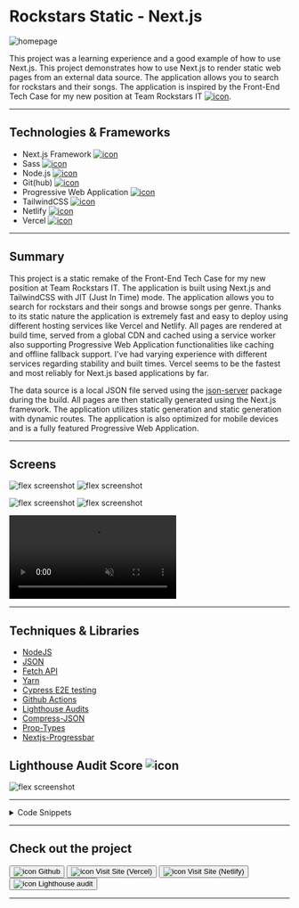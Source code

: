 # Rockstars Static - Next.js

![homepage](../projects/rockstars/rockstars.webp)

This project was a learning experience and a good example of how to use Next.js. This project demonstrates how to use 
Next.js to render static web pages from an external data source. The application allows you to search for rockstars and their songs.
The application is inspired by the Front-End Tech Case for my new position at Team Rockstars IT [![icon](../projects/rockstars/rockstars_5.webp)](https://teamrockstars.nl/).

---

## Technologies & Frameworks

- Next.js Framework [![icon](../logos/tech/nextjs.png)](https://nextjs.org/)
- Sass [![icon](../logos/tech/sass.png)](https://sass-lang.com/)
- Node.js [![icon](../logos/tech/nodejs.png)](https://www.nodejs.org/)
- Git(hub) [![icon](../logos/tech/github.png)](https://www.github.com/)
- Progressive Web Application [![icon](../logos/tech/pwa.png)](https://web.dev/progressive-web-apps/)
- TailwindCSS [![icon](../logos/tech/tailwindcss.png)](https://tailwindcss.com/)
- Netlify [![icon](../logos/tech/netlify.png)](https://netlify.com/)
- Vercel [![icon](../logos/tech/vercel.png)](https://vercel.com/)

---

## Summary

This project is a static remake of the Front-End Tech Case for my new position at Team Rockstars IT. The application is
built using Next.js and TailwindCSS with JIT (Just In Time) mode. The application allows you to search for rockstars
and their songs and browse songs per genre. Thanks to its static nature the application is extremely fast and easy to deploy
using different hosting services like Vercel and Netlify. All pages are rendered at build time, served from a global CDN 
and cached using a service worker also supporting Progressive Web Application functionalities like caching and offline fallback support. 
I've had varying experience with different services regarding stability and built times. 
Vercel seems to be the fastest and most reliably for Next.js based applications by far.

The data source is a local JSON file served using the [json-server](https://www.npmjs.com/package/json-server) package during
the build. All pages are then statically generated using the Next.js framework. The application utilizes static generation
and static generation with dynamic routes. The application is also optimized for mobile devices and is a fully featured 
Progressive Web Application. 

---

## Screens

![flex screenshot](../projects/rockstars/rockstars.webp)
![flex screenshot](../projects/rockstars/rockstars_1.webp)

![flex screenshot](../projects/rockstars/rockstars_2.webp)
![flex screenshot](../projects/rockstars/rockstars_3.webp)

<video autoplay muted loop playsinline controls src="../projects/rockstars/rockstars.webm"></video>

---

## Techniques & Libraries

- [NodeJS](https://nodejs.org/)
- [JSON](https://json.org/)
- [Fetch API](https://developer.mozilla.org/en-US/docs/Web/API/Fetch_API)
- [Yarn](https://yarnpkg.com/)
- [Cypress E2E testing](https://www.cypress.io/)
- [Github Actions](https://www.github.com/features/actions)
- [Lighthouse Audits](https://developers.google.com/web/tools/lighthouse/)
- [Compress-JSON](https://www.npmjs.com/package/compress-json)
- [Prop-Types](https://www.npmjs.com/package/prop-types)
- [Nextjs-Progressbar](https://www.npmjs.com/package/nextjs-progressbar)

## Lighthouse Audit Score ![icon](../logos/tech/lighthouse.png)

![flex screenshot](../projects/rockstars/lighthouse.png)

---

<details>
  <summary>Code Snippets</summary>
<div>

The following are some code snippets of pieces of code I'm proud of from this project. 
The snippets demonstrate clean, concise and powerful code following established best practices. _(Code has been compacted)_


**Artists pages with Dynamic routing**\
This is the /artists/[artistName].js file. It is a dynamic route that is used to render the detail page for each artist. 
All artist pages are rendered using the Next.js framework with data provided by the local JSON server ran at build-time.

```
export async function getStaticProps({ params }) {
    const songs = await MusicService.getSongsByArtistName(encodeURIComponent(params.name))

    return {
        props: {
            songs
        }
    }
}

export async function getStaticPaths() {
    const artists = await MusicService.getArtists()

    const paths = artists.map(artist => {
        return {
            params: {
                name: artist.name
            }
        }
    })

    return {
        paths,
        fallback: false
    }
}

export default function artist({ songs }) {
    const pageSize = 25
    const router = useRouter()
    const [filteredSongs, setFilteredSongs] = useState(songs)
    const [page, setPage] = useState(1)

    const albums = songs?.map(song => song.album).filter((album, index, self) => self.indexOf(album) === index)
    const oldest = songs?.length ? songs?.reduce((a, b) => a.year < b.year ? a : b) : ''
    const newest = songs?.length ? songs?.reduce((a, b) => a.year > b.year ? a : b) : ''

    const filterSongs = (e) => {
        triggerLoader(router)
        setPage(1)
        setFilteredSongs(songs?.filter(song => {
            return Object.values({...song, spotifyId: ''}).some(value => {
                return value?.toString().toLowerCase().includes(e.target.value.toLowerCase())
        })}))
    }

    return (
        <div id="artist" className="flex flex-wrap justify-between gap-2">
            <div className="flex justify-between flex-wrap gap-4 mb-4 w-full">
                <h1>Artist: "{router.query.name}"</h1>
                <input className="p-2 text-rockstar-grey w-full mobile:w-auto" placeholder="Search songs! 🎵" onChange={e => filterSongs(e)}/>
                <span className="text-xl w-full -mb-4">{oldest.year} - {newest.year}</span>
                <span className="text-xl w-full -mb-4">{albums.length} Album<SOrNot arrayLength={albums.length}/></span>
                <h2 className="w-full -mb-4">{filteredSongs.length} Song<SOrNot arrayLength={filteredSongs.length} withColon /></h2>
            </div>
            {filteredSongs.slice(0, page * pageSize).length ? filteredSongs.slice(0, page * pageSize).map(song =>
                <SongCard key={song.id} song={song} showGenre/>
            ) : <h3>No results...</h3>}
            {filteredSongs.length > 50 && <ScrollToTopButton/>}
            {!(filteredSongs.slice(0, page * pageSize).length === filteredSongs.length) &&
            <LoadMoreButton fullWidth loadMore={() => { triggerLoader(router); setPage(page + 1) }}/>}
        </div>
    )
}
```

**All Songs page**\
This is the all songs page. It is a static route that is used to render the page that lists all songs. 
It features advanced filtering on each property of a song and rudimentary sorting. 
Song elements are dynamically rendered using the React.js framework.
It also demonstrates how to treat large amounts of data using JSON compression.

```
export async function getStaticProps() {
    let songs = await MusicService.getSongs()

    songs = songs.map(song => { // Trim unneeded properties from songs
        const { id, bpm, duration, shortname, ...trimmedSongs } = song
        return trimmedSongs
    })

    songs = compress(songs)

    return {
        props: {
            songs
        }
    }
}

export default function Songs({songs}) {
    const pageSize = 50
    const router = useRouter()
    songs = decompress(songs)
    const [filteredSongs, setFilteredSongs] = useState(songs)
    const [page, setPage] = useState(1)

    const filterSongs = (e) => {
        triggerLoader(router)
        setPage(1)
        setFilteredSongs(songs?.filter(song => {
            return Object.values({...song, spotifyId: ''}).some(value => {
                return value?.toString().toLowerCase().includes(e.target.value.toLowerCase())
            })
        }))
    }

    return (
        <div id="songs" className="flex flex-wrap justify-between gap-2">
            <div className="flex justify-between flex-wrap gap-4 mb-4 w-full">
                <div className="flex items-center gap-4 w-full mobile:w-auto justify-between mobile:justify-start">
                    <h1>All Songs</h1>
                    <button className="button !p-2 shadow-3xl !w-auto" onClick={() => setFilteredSongs([...filteredSongs].reverse())}>Sort ⇕</button>
                </div>
                <input className="p-2 text-rockstar-grey  w-full mobile:w-auto" placeholder="Search songs! 🎵" onChange={e => filterSongs(e)}/>
            </div>

            {filteredSongs.slice(0, page * pageSize).length ? filteredSongs.slice(0, page * pageSize).map(song =>
                <SongCard showArtist showGenre key={`${song.name} ${song.artist}`} song={song}/>
            ) : <h3>No results...</h3>}
            {filteredSongs.length >= 50 && <ScrollToTopButton/>}
            {!(filteredSongs.slice(0, page * pageSize).length === filteredSongs.length) &&
            <LoadMoreButton fullWidth loadMore={() => { triggerLoader(router); setPage(page + 1) }}/>}
        </div>
    )
}
```


</div>
</details>

---

## Check out the project

[<button>![icon](../logos/tech/github.png) Github</button>](https://github.com/alianza/rockstars_static)
[<button>![icon](../logos/tech/vercel.png) Visit Site (Vercel)</button>](https://rockstars-static.vercel.app/)
[<button>![icon](../logos/tech/netlify.png) Visit Site (Netlify)</button>](https://rockstars.jwvbremen.nl/)
[<button>![icon](../logos/tech/lighthouse.png) Lighthouse audit</button>](/projects/rockstars/lighthouse.html)

---
